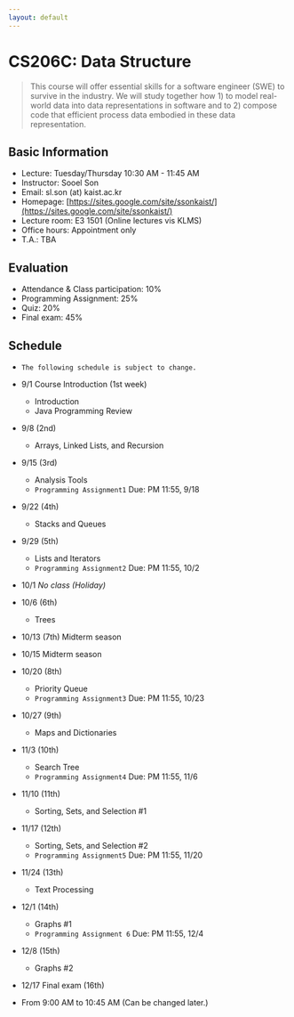 ```yaml
---
layout: default
---
```


# **CS206C**: Data Structure

> This course will offer essential skills for a software engineer (SWE) to survive in the industry. We will study together how 1) to model real-world data into data representations in software and to 2) compose code that efficient process data embodied in these data representation.  


## Basic Information
 * Lecture: Tuesday/Thursday 10:30 AM - 11:45 AM
 * Instructor: Sooel Son
 * Email: sl.son (at) kaist.ac.kr
 * Homepage: [https://sites.google.com/site/ssonkaist/](https://sites.google.com/site/ssonkaist/)
 * Lecture room: E3 1501 (Online lectures vis KLMS)
 * Office hours: Appointment only
 * T.A.: TBA
 
## Evaluation
 * Attendance & Class participation: 10%
 * Programming Assignment: 25%
 * Quiz: 20%
 * Final exam: 45%

## Schedule

- `The following schedule is subject to change.`

- 9/1 Course Introduction (1st week)
  - Introduction
  - Java Programming Review
  
- 9/8 (2nd)
  - Arrays, Linked Lists, and Recursion

- 9/15 (3rd)
  - Analysis Tools
  - `Programming Assignment1` Due: PM 11:55, 9/18 
  
- 9/22 (4th)
  - Stacks and Queues

- 9/29 (5th)
  - Lists and Iterators
  - `Programming Assignment2` Due: PM 11:55, 10/2 
 
- 10/1
  _No class (Holiday)_

- 10/6 (6th)
  - Trees

- 10/13 (7th)
  Midterm season

- 10/15
  Midterm season

- 10/20 (8th)
  - Priority Queue
  - `Programming Assignment3` Due: PM 11:55, 10/23
  
- 10/27 (9th)
  - Maps and Dictionaries

- 11/3 (10th)
  - Search Tree
  - `Programming Assignment4` Due: PM 11:55, 11/6
  
- 11/10 (11th)
  - Sorting, Sets, and Selection #1
  
- 11/17 (12th)
  - Sorting, Sets, and Selection #2
  - `Programming Assignment5` Due: PM 11:55, 11/20

- 11/24 (13th)
  - Text Processing

- 12/1 (14th)
  - Graphs #1
  - `Programming Assignment 6` Due: PM 11:55, 12/4

- 12/8 (15th)
  - Graphs #2

- 12/17 Final exam (16th)
 - From 9:00 AM to 10:45 AM (Can be changed later.)
